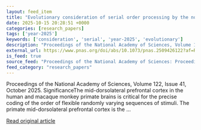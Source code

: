 ```yaml
---
layout: feed_item
title: "Evolutionary consideration of serial order processing by the normal rodent brain"
date: 2025-10-15 20:28:51 +0000
categories: [research_papers]
tags: ['year-2025']
keywords: ['consideration', 'serial', 'year-2025', 'evolutionary']
description: "Proceedings of the National Academy of Sciences, Volume 122, Issue 41, October 2025"
external_url: https://www.pnas.org/doi/abs/10.1073/pnas.2509426122?af=R
is_feed: true
source_feed: "Proceedings of the National Academy of Sciences: Proceedings of the National Academy of Sciences: Table of Contents"
feed_category: "research_papers"
---
```


Proceedings of the National Academy of Sciences, Volume 122, Issue 41, October 2025. SignificanceThe mid-dorsolateral prefrontal cortex in the human and macaque monkey primate brains is critical for the precise coding of the order of flexible randomly varying sequences of stimuli. The primate mid-dorsolateral prefrontal cortex is the ...

[Read original article](https://www.pnas.org/doi/abs/10.1073/pnas.2509426122?af=R)
